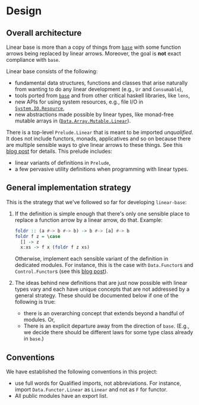 # Design

## Overall architecture

Linear base is more than a copy of things from [`base`] with some function
arrows being replaced by linear arrows. Moreover, the goal is __not__ exact
compliance with `base`.

Linear base consists of the following:

* fundamental data structures, functions and classes that arise
  naturally from wanting to do any linear development (e.g.,
  `Ur` and `Consumable`),
* tools ported from [`base`] and from other critical haskell
  libraries, like `lens`,
* new APIs for using system resources, e.g., file I/O in
  [`System.IO.Resource`],
* new abstractions made possible by linear types, like monad-free
  mutable arrays in ([`Data.Array.Mutable.Linear`]).

There is a top-level `Prelude.Linear` that is meant to be imported _unqualified_.
It does not include functors, monads, applicatives and so on because there are
multiple sensible ways to give linear arrows to these things. See this [blog
post] for details. This prelude includes:

* linear variants of definitions in `Prelude`,
* a few pervasive utility definitions when programming with linear
  types.

## General implementation strategy

This is the strategy that we've followed so far for developing
`linear-base`:

1. If the definition is simple enough that there's only one sensible
   place to replace a function arrow by a linear arrow, do that.
   Example:

   ```haskell
   foldr :: (a #-> b #-> b) -> b #-> [a] #-> b
   foldr f z = \case
     [] -> z
     x:xs -> f x (foldr f z xs)
   ```

	Otherwise, implement each sensible variant of the definition in
    dedicated modules. For instance, this is the case with
    `Data.Functor`s and `Control.Functor`s (see this [blog post]).

2. The ideas behind new definitions that are just now possible with
   linear types vary and each have unique concepts that are not
   addressed by a general strategy. These should be documented below
   if one of the following is true:
   
   * there is an overarching concept that extends beyond a handful of
     modules. Or,
   * There is an explicit departure away from the direction of `base`.
     (E.g., we decide there should be different laws for some type
     class already in `base`.)

## Conventions

We have established the following conventions in this project:

* use full words for Qualified imports, not abbreviations. For
  instance, import `Data.Functor.Linear` as `Linear` and not as `F`
  for functor.
* All public modules have an export list.

[functors]: https://www.tweag.io/posts/2020-01-16-data-vs-control.html
[examples/Simple/FileIO.hs]: https://github.com/tweag/linear-base/tree/master/examples/Simple/FileIO.hs
[`Data.Unrestricted.Linear`]: https://github.com/tweag/linear-base/tree/master/src/Data/Unrestricted/Linear.hs
[`Num`]: https://github.com/tweag/linear-base/tree/master/src/Data/Num/Linear.hs
[`base`]: https://hackage.haskell.org/package/base
[`Data.Array.Mutable.Linear`]: https://github.com/tweag/linear-base/blob/master/src/Data/Array/Mutable/Linear.hs
[blog post]: https://www.tweag.io/posts/2020-01-16-data-vs-control.html
[contributor's guide]: ../CONTRIBUTING.md
[`System.IO.Resource`]: https://github.com/tweag/linear-base/blob/master/src/System/IO/Resource.hs
